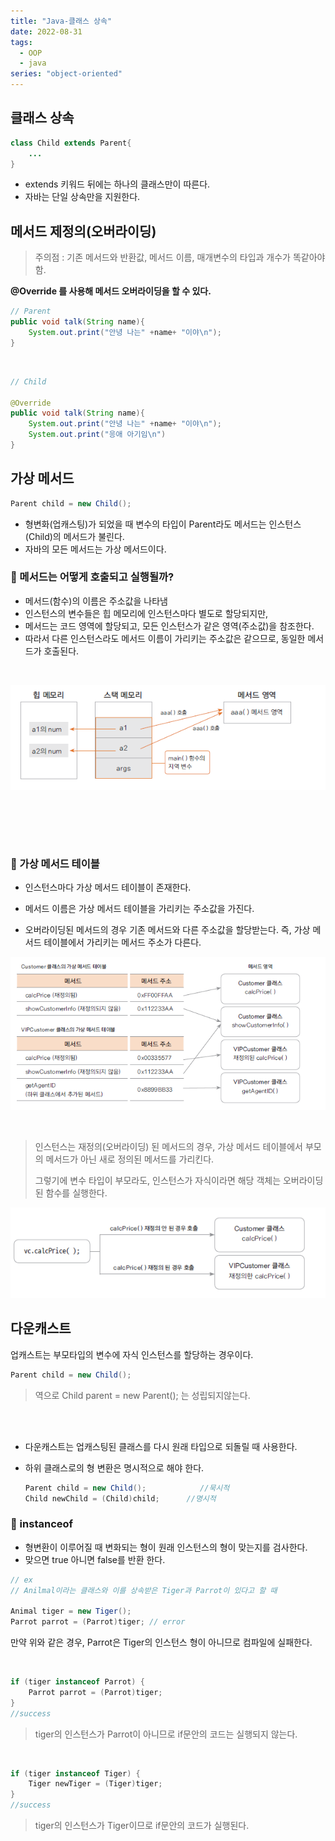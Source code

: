 ```yaml
---
title: "Java-클래스 상속"
date: 2022-08-31
tags:
  - OOP
  - java
series: "object-oriented"
---
```


## 클래스 상속

```java
class Child extends Parent{
    ...
}
```

- extends 키워드 뒤에는 하나의 클래스만이 따른다.
- 자바는 단일 상속만을 지원한다.



## 메서드 제정의(오버라이딩)

> 주의점 : 기존 메서드와 반환값, 메서드 이름, 매개변수의 타입과 개수가 똑같아야 함.

**@Override 를 사용해 메서드 오버라이딩을 할 수 있다.**

```java
// Parent
public void talk(String name){
    System.out.print("안녕 나는" +name+ "이야\n");
}
```

<br/>

```java
// Child

@Override
public void talk(String name){
    System.out.print("안녕 나는" +name+ "이야\n");
    System.out.print("응애 아기임\n")
}
```



## 가상 메서드

```java
Parent child = new Child();
```

- 형변화(업캐스팅)가 되었을 때 변수의 타입이 Parent라도 메서드는 인스턴스(Child)의 메서드가 불린다.
- 자바의 모든 메서드는 가상 메서드이다.



### 📌 메서드는 어떻게 호출되고 실행될까?

* 메서드(함수)의 이름은 주소값을 나타냄
* 인스턴스의 변수들은 힙 메모리에 인스턴스마다 별도로 할당되지만,
* 메서드는 코드 영역에 할당되고, 모든 인스턴스가 같은 영역(주소값)을 참조한다.
* 따라서 다른 인스턴스라도 메서드 이름이 가리키는 주소값은 같으므로, 동일한 메서드가 호출된다.

<br/>

![](method.png)

<br/><br/>

<br/>

### 📌 가상 메서드 테이블

* 인스턴스마다 가상 메서드 테이블이 존재한다.
* 메서드 이름은 가상 메서드 테이블을 가리키는 주소값을 가진다.

* 오버라이딩된 메서드의 경우 기존 메서드와 다른 주소값을 할당받는다. 즉, 가상 메서드 테이블에서 가리키는 메서드 주소가 다른다.

![](virtual.png)



<br/>

> 인스턴스는 재정의(오버라이딩) 된 메서드의 경우, 가상 메서드 테이블에서 부모의 메서드가 아닌 새로 정의된 메서드를 가리킨다. <br/>
>
> 그렇기에 변수 타입이 부모라도, 인스턴스가 자식이라면 해당 객체는 오버라이딩된 함수를 실행한다.

![](override.png)





## 다운캐스트

업캐스트는 부모타입의 변수에 자식 인스턴스를 할당하는 경우이다.

```java
Parent child = new Child();
```

> 역으로 Child parent = new Parent(); 는 성립되지않는다.

<br/> <br/>

* 다운캐스트는 업캐스팅된 클래스를 다시 원래 타입으로 되돌릴 때 사용한다.

* 하위 클래스로의 형 변환은 명시적으로 해야 한다.

  ```java
  Parent child = new Child();            //묵시적
  Child newChild = (Child)child;      //명시적
  ```

  

### 📌 instanceof

* 형변환이 이루어질 때 변화되는 형이 원래 인스턴스의 형이 맞는지를 검사한다. 
* 맞으면 true 아니면 false를 반환 한다.

```java
// ex
// Anilmal이라는 클래스와 이를 상속받은 Tiger과 Parrot이 있다고 할 때

Animal tiger = new Tiger();
Parrot parrot = (Parrot)tiger; // error

```

만약 위와 같은 경우, Parrot은 Tiger의 인스턴스 형이 아니므로 컴파일에 실패한다. <br/>

<br/>

```java
if (tiger instanceof Parrot) {
    Parrot parrot = (Parrot)tiger;
}
//success
```

> tiger의 인스턴스가 Parrot이 아니므로 if문안의 코드는 실행되지 않는다.

<br/>

```java
if (tiger instanceof Tiger) {
    Tiger newTiger = (Tiger)tiger;
}
//success
```

> tiger의 인스턴스가 Tiger이므로 if문안의 코드가 실행된다.
